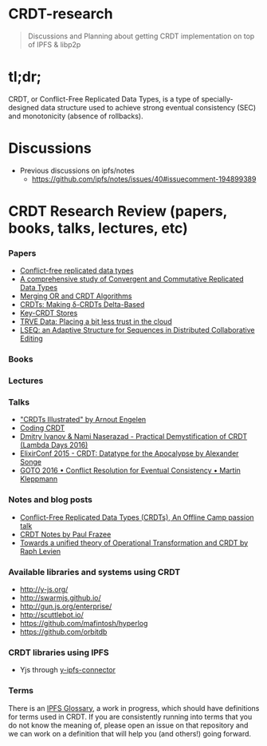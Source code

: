 # CRDT-research

> Discussions and Planning about getting CRDT implementation on top of IPFS & libp2p

# tl;dr;

CRDT, or Conflict-Free Replicated Data Types, is a type of specially-designed data structure used to achieve strong eventual consistency (SEC) and monotonicity (absence of rollbacks).

# Discussions

- Previous discussions on ipfs/notes
  - https://github.com/ipfs/notes/issues/40#issuecomment-194899389

# CRDT Research Review (papers, books, talks, lectures, etc)

### Papers

- [Conflict-free replicated data types](https://scholar.google.pt/citations?view_op=view_citation&hl=en&user=NAUDTpMAAAAJ&citation_for_view=NAUDTpMAAAAJ:M3ejUd6NZC8C)
- [A comprehensive study of Convergent and Commutative Replicated Data Types](http://hal.upmc.fr/inria-00555588/document)
- [Merging OR and CRDT Algorithms](http://dl.acm.org/citation.cfm?id=2596636)
- [CRDTs: Making δ-CRDTs Delta-Based](http://novasys.di.fct.unl.pt/~alinde/publications/a12-van_der_linde.pdf)
- [Key-CRDT Stores](https://run.unl.pt/bitstream/10362/7802/1/Sousa_2012.pdf)
- [TRVE Data: Placing a bit less trust in the cloud](https://www.cl.cam.ac.uk/research/dtg/trve/)
- [LSEQ: an Adaptive Structure for Sequences in Distributed Collaborative Editing](https://hal.archives-ouvertes.fr/hal-00921633/document)

### Books

### Lectures

### Talks

- ["CRDTs Illustrated" by Arnout Engelen](https://www.youtube.com/watch?v=9xFfOhasiOE)
- [Coding CRDT](https://www.youtube.com/playlist?list=PLzUeAPxtWcqxBXjUelmcm5ORVjEpbUlHH)
- [Dmitry Ivanov & Nami Naserazad - Practical Demystification of CRDT (Lambda Days 2016)](https://www.youtube.com/watch?v=PQzNW8uQ_Y4)
- [ElixirConf 2015 - CRDT: Datatype for the Apocalypse by Alexander Songe](https://www.youtube.com/watch?v=txD1tfyIIvY)
- [GOTO 2016 • Conflict Resolution for Eventual Consistency • Martin Kleppmann](https://www.youtube.com/watch?v=yCcWpzY8dIA)

### Notes and blog posts

- [Conflict-Free Replicated Data Types (CRDTs), An Offline Camp passion talk](https://medium.com/offline-camp/conflict-free-replicated-data-types-crdts-2c6ae67ab9a4#.duh4g0r9k)
- [CRDT Notes by Paul Frazee](https://github.com/pfrazee/crdt_notes)
- [Towards a unified theory of Operational Transformation and CRDT by Raph Levien](https://medium.com/@raphlinus/towards-a-unified-theory-of-operational-transformation-and-crdt-70485876f72f)


### Available libraries and systems using CRDT

- http://y-js.org/
- http://swarmjs.github.io/
- http://gun.js.org/enterprise/
- http://scuttlebot.io/
- https://github.com/mafintosh/hyperlog
- https://github.com/orbitdb

### CRDT libraries using IPFS

- Yjs through [y-ipfs-connector](https://github.com/pgte/y-ipfs-connector)

### Terms

There is an [IPFS Glossary](https://github.com/ipfs/glossary), a work in progress, which should have definitions for terms used in CRDT. If you are consistently running into terms that you do not know the meaning of, please open an issue on that repository and we can work on a definition that will help you (and others!) going forward.
